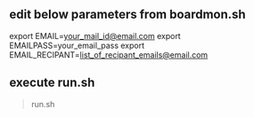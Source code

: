 
## edit below parameters from boardmon.sh
export EMAIL=your_mail_id@email.com
export EMAILPASS=your_email_pass
export EMAIL_RECIPANT=list_of_recipant_emails@email.com

## execute run.sh
> run.sh
